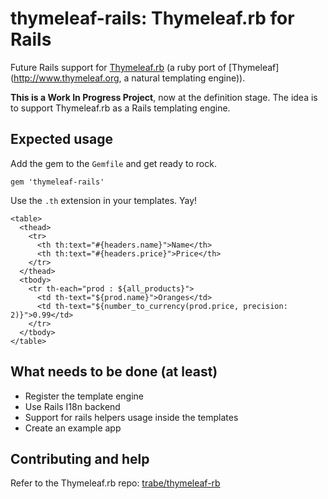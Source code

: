 # thymeleaf-rails: Thymeleaf.rb for Rails

Future Rails support for [Thymeleaf.rb](https://github.com/trabe/thymeleaf-rb)
(a ruby port of [Thymeleaf](http://www.thymeleaf.org, a natural templating engine)).

**This is a Work In Progress Project**, now at the definition stage. The idea is
to support Thymeleaf.rb as a Rails templating engine.

## Expected usage

Add the gem to the `Gemfile` and get ready to rock.

```
gem 'thymeleaf-rails'
```

Use the `.th` extension in your templates. Yay!

```
<table>
  <thead>
    <tr>
      <th th:text="#{headers.name}">Name</th>
      <th th:text="#{headers.price}">Price</th>
    </tr>
  </thead>
  <tbody>
    <tr th-each="prod : ${all_products}">
      <td th-text="${prod.name}">Oranges</td>
      <td th-text="${number_to_currency(prod.price, precision: 2)}">0.99</td>
    </tr>
  </tbody>
</table>
```

## What needs to be done (at least)

* Register the template engine
* Use Rails I18n backend
* Support for rails helpers usage inside the templates
* Create an example app


## Contributing and help

Refer to the Thymeleaf.rb repo: [trabe/thymeleaf-rb](https://github.com/trabe/thymeleaf-rb)
